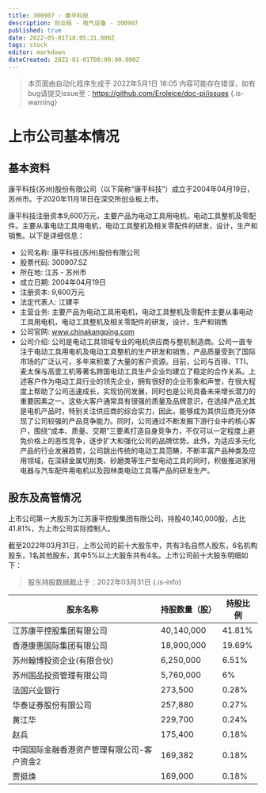 ```yaml
---
title: 300907 - 康平科技
description: 创业板 - 电气设备 - 300907
published: true
date: 2022-05-01T18:05:31.000Z
tags: stock
editor: markdown
dateCreated: 2022-01-01T00:00:00.000Z
---
```


> 本页面由自动化程序生成于 2022年5月1日 18:05
> 内容可能存在错误，如有bug请提交issue至：https://github.com/Eroleice/doc-pi/issues
{.is-warning}

# 上市公司基本情况

## 基本资料

康平科技(苏州)股份有限公司（以下简称“康平科技”）成立于2004年04月19日，苏州市。于2020年11月18日在深交所创业板上市。

康平科技注册资本9,600万元，主要产品为电动工具用电机，电动工具整机及零配件。主要从事电动工具用电机，电动工具整机及相关零配件的研发，设计，生产和销售。以下是详细信息：

- 公司名称: 康平科技(苏州)股份有限公司
- 股票代码: 300907.SZ
- 所在地: 江苏 - 苏州市
- 成立日期: 2004年04月19日
- 注册资本: 9,600万元
- 法定代表人: 江建平
- 主营业务: 主要产品为电动工具用电机，电动工具整机及零配件主要从事电动工具用电机，电动工具整机及相关零配件的研发，设计，生产和销售
- 公司官网: www.chinakangping.com
- 公司介绍: 公司是电动工具领域专业的电机供应商与整机制造商。公司一直专注于电动工具用电机及电动工具整机的生产研发和销售，产品质量受到了国际市场的广泛认可，多年来积累了大量的客户资源。目前，公司与百得、TTI、麦太保与高壹工机等著名跨国电动工具生产企业均建立了稳定的合作关系。上述客户作为电动工具行业的领先企业，拥有很好的企业形象和声誉，在很大程度上帮助了公司迅速成长，实现协同发展，同时也是公司具备未来增长潜力的重要因素之一。这些大客户通常具有很强的质量及品牌意识，在选择产品尤其是电机产品时，特别关注供应商的综合实力，因此，能够成为其供应商充分体现了公司较强的产品竞争能力。同时，公司通过不断发掘下游行业中的核心客户，围绕“成本、质量、交期”三要素打造自身竞争力，不仅可以一定程度上避免价格上的恶性竞争，逐步扩大和强化公司的品牌优势。此外，为适应多元化产品的行业发展趋势，公司跳出传统的电动工具范畴，不断丰富产品种类及应用领域，在深耕金属切削类、砂磨类等生产型电动工具的同时，积极推进家用电器与汽车配件用电机以及园林类电动工具等产品的研发生产。


## 股东及高管情况

上市公司第一大股东为江苏康平控股集团有限公司，持股40,140,000股，占比41.81%，为上市公司实际控制人。

截至2022年03月31日，上市公司的前十大股东中，共有3名自然人股东，6名机构股东，1名其他股东，其中5%以上大股东共有4名。上市公司前十大股东明细如下：

> 股东持股数据截止于：2022年03月31日
{.is-info}

| 股东名称 | 持股数量（股） | 持股比例 |
| --- | --- | --- |
| 江苏康平控股集团有限公司 | 40,140,000 | 41.81% |
| 香港康惠国际集团有限公司 | 18,900,000 | 19.69% |
| 苏州翰博投资企业(有限合伙) | 6,250,000 | 6.51% |
| 苏州国品投资管理有限公司 | 5,760,000 | 6% |
| 法国兴业银行 | 273,500 | 0.28% |
| 华泰证券股份有限公司 | 257,880 | 0.27% |
| 黄江华 | 229,700 | 0.24% |
| 赵兵 | 175,400 | 0.18% |
| 中国国际金融香港资产管理有限公司-客户资金2 | 169,382 | 0.18% |
| 贾挺焕 | 169,000 | 0.18% |




